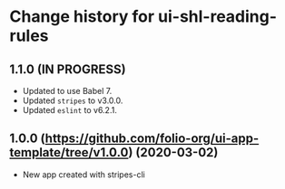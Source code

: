 # Change history for ui-shl-reading-rules

## 1.1.0 (IN PROGRESS)

- Updated to use Babel 7.
- Updated `stripes` to v3.0.0.
- Updated `eslint` to v6.2.1.

## 1.0.0 (https://github.com/folio-org/ui-app-template/tree/v1.0.0) (2020-03-02)

- New app created with stripes-cli
